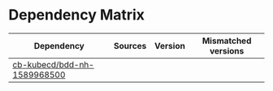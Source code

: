 # Dependency Matrix

Dependency | Sources | Version | Mismatched versions
---------- | ------- | ------- | -------------------
[cb-kubecd/bdd-nh-1589968500](https://github.com/cb-kubecd/bdd-nh-1589968500.git) |  | []() | 
